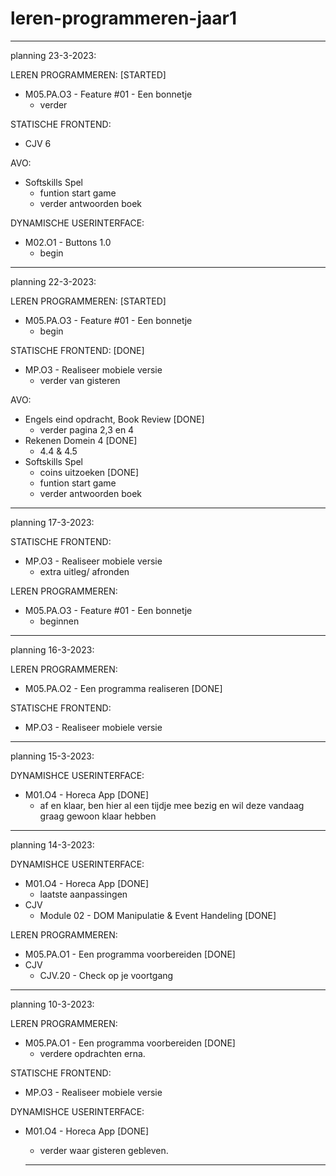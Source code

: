 # leren-programmeren-jaar1

-----------------------------------------------------------------------------------------------------------------------------------------------

planning 23-3-2023:

LEREN PROGRAMMEREN: [STARTED]
- M05.PA.O3 - Feature #01 - Een bonnetje
  + verder
  
 STATISCHE FRONTEND:
 - CJV 6 

AVO:
- Softskills Spel
  + funtion start game 
  + verder antwoorden boek 

DYNAMISCHE USERINTERFACE:
- M02.O1 - Buttons 1.0
  + begin
  
-----------------------------------------------------------------------------------------------------------------------------------------------

planning 22-3-2023:

LEREN PROGRAMMEREN: [STARTED]
- M05.PA.O3 - Feature #01 - Een bonnetje
  + begin
 
 STATISCHE FRONTEND: [DONE]
- MP.O3 - Realiseer mobiele versie
  + verder van gisteren
  
AVO:
- Engels eind opdracht, Book Review [DONE]
  + verder pagina 2,3 en 4 
- Rekenen Domein 4 [DONE]
  + 4.4 & 4.5 
- Softskills Spel
  + coins uitzoeken [DONE] 
  + funtion start game 
  + verder antwoorden boek 

-----------------------------------------------------------------------------------------------------------------------------------------------

planning 17-3-2023:

STATISCHE FRONTEND:
- MP.O3 - Realiseer mobiele versie
  + extra uitleg/ afronden

LEREN PROGRAMMEREN:
- M05.PA.O3 - Feature #01 - Een bonnetje
  + beginnen 

-----------------------------------------------------------------------------------------------------------------------------------------------

planning 16-3-2023:

LEREN PROGRAMMEREN:
- M05.PA.O2 - Een programma realiseren [DONE]

STATISCHE FRONTEND:
- MP.O3 - Realiseer mobiele versie

-----------------------------------------------------------------------------------------------------------------------------------------------

planning 15-3-2023:

DYNAMISHCE USERINTERFACE:
- M01.O4 - Horeca App [DONE]
  + af en klaar, ben hier al een tijdje mee bezig en wil deze vandaag graag gewoon klaar hebben

-----------------------------------------------------------------------------------------------------------------------------------------------

planning 14-3-2023:

DYNAMISHCE USERINTERFACE:
- M01.O4 - Horeca App [DONE]
  + laatste aanpassingen 
- CJV 
  + Module 02 - DOM Manipulatie & Event Handeling [DONE]
  
LEREN PROGRAMMEREN:
- M05.PA.O1 - Een programma voorbereiden [DONE]
- CJV
  + CJV.20 - Check op je voortgang

-----------------------------------------------------------------------------------------------------------------------------------------------

planning 10-3-2023:

LEREN PROGRAMMEREN:
- M05.PA.O1 - Een programma voorbereiden [DONE]
  + verdere opdrachten erna.
  
STATISCHE FRONTEND:
- MP.O3 - Realiseer mobiele versie

DYNAMISHCE USERINTERFACE:
- M01.O4 - Horeca App [DONE]
  + verder waar gisteren gebleven.
  
  -----------------------------------------------------------------------------------------------------------------------------------------------
